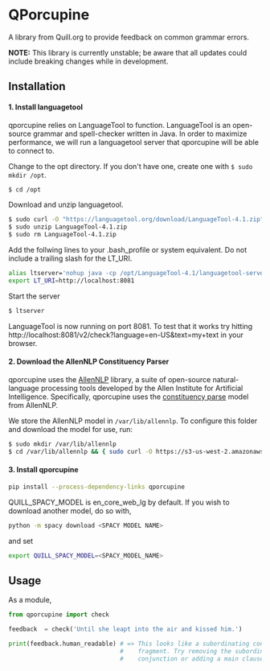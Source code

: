 # QPorcupine

A library from Quill.org to provide feedback on common grammar errors.


**NOTE:** This library is currently unstable; be aware
that all updates could include breaking changes while in development.

## Installation

#### 1. Install languagetool

qporcupine relies on LanguageTool to function. LanguageTool is an open-source
grammar and spell-checker written in Java. In order to maximize performance, we
will run a languagetool server that qporcupine will be able to connect to.

Change to the opt directory. If you don't have one, create one with `$ sudo mkdir /opt`.
```bash
$ cd /opt
```

Download and unzip languagetool.
```bash
$ sudo curl -O "https://languagetool.org/download/LanguageTool-4.1.zip"
$ sudo unzip LanguageTool-4.1.zip
$ sudo rm LanguageTool-4.1.zip
```

Add the follwing lines to your .bash_profile or system equivalent. Do not
include a trailing slash for the LT_URI.
```bash
alias ltserver='nohup java -cp /opt/LanguageTool-4.1/languagetool-server.jar org.languagetool.server.HTTPServer --port 8081 </dev/null >/dev/null 2>&1 &'
export LT_URI=http://localhost:8081
```

Start the server
```bash
$ ltserver
```

LanguageTool is now running on port 8081. To test that it works try hitting
http://localhost:8081/v2/check?language=en-US&text=my+text in your browser.


#### 2. Download the AllenNLP Constituency Parser

qporcupine uses the [AllenNLP](https://allennlp.org/) library, a suite of open-source
natural-language processing tools developed by the Allen Institute for Artificial
Intelligence. Specifically, qporcupine uses the [constituency parse](http://demo.allennlp.org/constituency-parsing)
model from AllenNLP.

We store the AllenNLP model in `/var/lib/allennlp`. To configure this folder and download the model for use, run:

```bash
$ sudo mkdir /var/lib/allennlp
$ cd /var/lib/allennlp && { sudo curl -O https://s3-us-west-2.amazonaws.com/allennlp/models/elmo-constituency-parser-2018.03.14.tar.gz; cd -;}
```

#### 3. Install qporcupine

```bash
pip install --process-dependency-links qporcupine
```

QUILL_SPACY_MODEL is en_core_web_lg by default. If you wish to download another
model, do so with,

```bash
python -m spacy download <SPACY MODEL NAME>
```

and set

```bash
export QUILL_SPACY_MODEL=<SPACY_MODEL_NAME>
```

## Usage

As a module,
```py
from qporcupine import check

feedback  = check('Until she leapt into the air and kissed him.')

print(feedback.human_readable) # => This looks like a subordinating conjunction
                               #    fragment. Try removing the subordinating
                               #    conjunction or adding a main clause.
```
